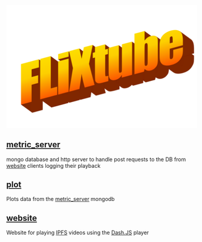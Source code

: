 ![logo](./img/logo.png)

## [metric_server][]

mongo database and http server to handle post requests to the DB from [website][] clients logging their playback

## [plot][]

Plots data from the [metric_server][] mongodb

## [website][]

Website for playing [IPFS][] videos using the [Dash.JS][] player



[emulated_user]: ./emulated_user
[plot]: ./plot
[metric_server]: ./metric_server
[website]: ./website
[Dash.JS]: http://cdn.dashjs.org/latest/jsdoc/index.html
[IPFS]: https://ipfs.io
